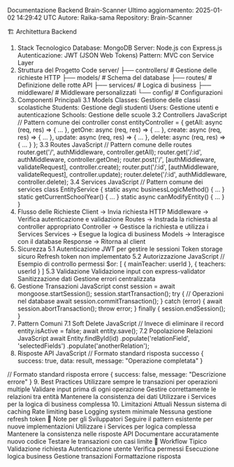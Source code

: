 Documentazione Backend Brain-Scanner
Ultimo aggiornamento: 2025-01-02 14:29:42 UTC
Autore: Raika-sama
Repository: Brain-Scanner

🏗️ Architettura Backend
1. Stack Tecnologico
Database: MongoDB
Server: Node.js con Express.js
Autenticazione: JWT (JSON Web Tokens)
Pattern: MVC con Service Layer
2. Struttura del Progetto
Code
server/
├── controllers/          # Gestione delle richieste HTTP
├── models/              # Schema del database
├── routes/              # Definizione delle rotte API
├── services/           # Logica di business
├── middleware/         # Middleware personalizzati
└── config/            # Configurazioni
3. Componenti Principali
3.1 Models
Classes: Gestione delle classi scolastiche
Students: Gestione degli studenti
Users: Gestione utenti e autenticazione
Schools: Gestione delle scuole
3.2 Controllers
JavaScript
// Pattern comune dei controller
const entityController = {
    getAll: async (req, res) => { ... },
    getOne: async (req, res) => { ... },
    create: async (req, res) => { ... },
    update: async (req, res) => { ... },
    delete: async (req, res) => { ... }
};
3.3 Routes
JavaScript
// Pattern comune delle routes
router.get('/', authMiddleware, controller.getAll);
router.get('/:id', authMiddleware, controller.getOne);
router.post('/', [authMiddleware, validateRequest], controller.create);
router.put('/:id', [authMiddleware, validateRequest], controller.update);
router.delete('/:id', authMiddleware, controller.delete);
3.4 Services
JavaScript
// Pattern comune dei services
class EntityService {
    static async businessLogicMethod() { ... }
    static getCurrentSchoolYear() { ... }
    static async canModifyEntity() { ... }
}
4. Flusso delle Richieste
Client → Invia richiesta HTTP
Middleware → Verifica autenticazione e validazione
Routes → Instrada la richiesta al controller appropriato
Controller → Gestisce la richiesta e utilizza i Services
Services → Esegue la logica di business
Models → Interagisce con il database
Response → Ritorna al client
5. Sicurezza
5.1 Autenticazione
JWT per gestire le sessioni
Token storage sicuro
Refresh token non implementato
5.2 Autorizzazione
JavaScript
// Esempio di controllo permessi
$or: [
    { mainTeacher: userId },
    { teachers: userId }
]
5.3 Validazione
Validazione input con express-validator
Sanitizzazione dati
Gestione errori centralizzata
6. Gestione Transazioni
JavaScript
const session = await mongoose.startSession();
session.startTransaction();
try {
    // Operazioni nel database
    await session.commitTransaction();
} catch (error) {
    await session.abortTransaction();
    throw error;
} finally {
    session.endSession();
}
7. Pattern Comuni
7.1 Soft Delete
JavaScript
// Invece di eliminare il record
entity.isActive = false;
await entity.save();
7.2 Popolazione Relazioni
JavaScript
await Entity.findById(id)
    .populate('relationField', 'selectedFields')
    .populate('anotherRelation');
8. Risposte API
JavaScript
// Formato standard risposta successo
{
    success: true,
    data: result,
    message: "Operazione completata"
}

// Formato standard risposta errore
{
    success: false,
    message: "Descrizione errore"
}
9. Best Practices
Utilizzare sempre le transazioni per operazioni multiple
Validare input prima di ogni operazione
Gestire correttamente le relazioni tra entità
Mantenere la consistenza dei dati
Utilizzare i Services per la logica di business complessa
10. Limitazioni Attuali
Nessun sistema di caching
Rate limiting base
Logging system minimale
Nessuna gestione refresh token
📝 Note per gli Sviluppatori
Seguire il pattern esistente per nuove implementazioni
Utilizzare i Services per logica complessa
Mantenere la consistenza nelle risposte API
Documentare accuratamente nuovo codice
Testare le transazioni con casi limite
🔄 Workflow Tipico
Validazione richiesta
Autenticazione utente
Verifica permessi
Esecuzione logica business
Gestione transazioni
Formattazione risposta
